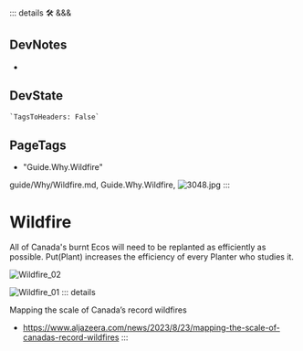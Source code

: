 ::: details 🛠 <dev>&&&</dev>

## DevNotes

-

## DevState

```py
`TagsToHeaders: False`
```

<h2>PageTags</h2>

- "Guide.Why.Wildfire"

guide/Why/Wildfire.md, <dev>Guide.Why.Wildfire</dev>, ![3048.jpg](/PaperPhoto/3048.jpg)
:::

# Wildfire

All of Canada's burnt Ecos will need to be replanted as efficiently as possible. Put(Plant) increases the efficiency of every Planter who studies it.

![Wildfire_02](/Wildfire_02.png)

![Wildfire_01](/Wildfire_01.png)
::: details

Mapping the scale of Canada’s record wildfires

- <https://www.aljazeera.com/news/2023/8/23/mapping-the-scale-of-canadas-record-wildfires>
:::
